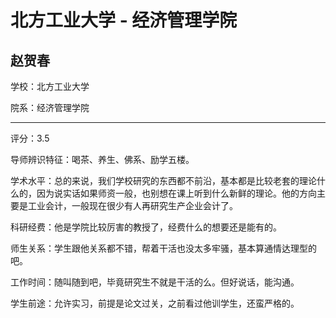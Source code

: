 # 北方工业大学 - 经济管理学院

## 赵贺春

学校：北方工业大学

院系：经济管理学院

* * *

评分：3.5

导师辨识特征：喝茶、养生、佛系、励学五楼。

学术水平：总的来说，我们学校研究的东西都不前沿，基本都是比较老套的理论什么的，因为说实话如果师资一般，也别想在课上听到什么新鲜的理论。他的方向主要是工业会计，一般现在很少有人再研究生产企业会计了。

科研经费：他是学院比较厉害的教授了，经费什么的想要还是能有的。

师生关系：学生跟他关系都不错，帮着干活也没太多牢骚，基本算通情达理型的吧。

工作时间：随叫随到吧，毕竟研究生不就是干活的么。但好说话，能沟通。

学生前途：允许实习，前提是论文过关，之前看过他训学生，还蛮严格的。